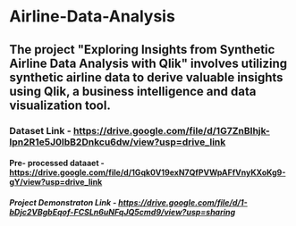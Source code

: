 # Airline-Data-Analysis
## The project "Exploring Insights from Synthetic Airline Data Analysis with Qlik" involves utilizing synthetic airline data to derive valuable insights using Qlik, a business intelligence and data visualization tool. 

### Dataset Link - https://drive.google.com/file/d/1G7ZnBIhjk-lpn2R1e5J0lbB2Dnkcu6dw/view?usp=drive_link

#### Pre- processed dataaet - https://drive.google.com/file/d/1Gqk0V19exN7QfPVWpAFfVnyKXoKg9-gY/view?usp=drive_link

##### Project Demonstraton Link - https://drive.google.com/file/d/1-bDjc2VBgbEqof-FCSLn6uNFqJQ5cmd9/view?usp=sharing
